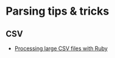 # Parsing tips & tricks

## CSV

- [Processing large CSV files with Ruby](https://dalibornasevic.com/posts/68-processing-large-csv-files-with-ruby)
